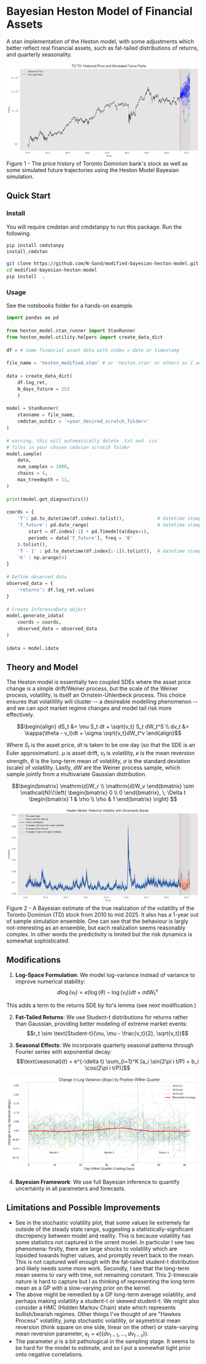 # Bayesian Heston Model of Financial Assets 
A stan implementation of the Heston model, with some adjustments which better reflect real financial assets, such as fat-tailed distributions of returns, and quarterly seasonality.

![plot](plots/price_simulations.png)
Figure 1 - The price history of Toronto Dominion bank's stock as well as some simulated future trajectories using the Heston Model Bayesian simulation.

## Quick Start

### Install
You will require cmdstan and cmdstanpy to run this package. Run the following.
```bash
pip install cmdstanpy
install_cmdstan
```

```bash
git clone https://github.com/N-Sand/modified-bayesian-heston-model.git
cd modified-bayesian-heston-model
pip install  .
```

### Usage
See the notebooks folder for a hands-on example.
```python
import pandas as pd

from heston_model.stan_runner import StanRunner
from heston_model.utility.helpers import create_data_dict

df = # some financial asset data with index = date or timestamp

file_name = 'heston_modified.stan' # or 'heston.stan' or others as I add them

data = create_data_dict(
    df.log_ret,
    N_days_future = 252
    )

model = StanRunner(
    stanname = file_name,
    cmdstan_outdir = '<your_desired_scratch_folder>'
)

# warning, this will automatically delete .txt and .csv 
# files in your chosen cmdstan scratch folder
model.sample(
    data,
    num_samples = 1000,
    chains = 4,
    max_treedepth = 11,
)

print(model.get_diagnostics())

coords = {
    'T': pd.to_datetime(df.index).tolist(),            # datetime stamps for training set returns
    'T_future': pd.date_range(                         # datetime stamps for future (oos) returns
        start = df.index[-1] + pd.Timedelta(days=1),
        periods = data['T_future'], freq = 'B'
    ).tolist(),
    'T - 1' : pd.to_datetime(df.index[:-1]).tolist(),  # datetime stamps for training set returns except final (some parameters do not have a final value)
    'K' : np.arange(4)
}

# Define observed data
observed_data = {
    'returns': df.log_ret.values
}

# Create InferenceData object
model.generate_idata(
    coords = coords,
    observed_data = observed_data
)

idata = model.idata
```

## Theory and Model

The Heston model is essentially two coupled SDEs where the asset price change is a simple drift/Weiner process, but the scale of the Weiner process, volatility, is itself an Ornstein-Uhlenbeck process. This choice ensures that volatilility will cluster -- a desireable modelling phenomenon -- and we can spot market regime changes and model tail risk more effectively. 
```math
\begin{align}
dS_t &= \mu S_t dt + \sqrt{v_t} S_t dW_t^S \\
dv_t &= \kappa(\theta - v_t)dt + \sigma \sqrt{v_t}dW_t^v
\end{align}
```
Where $S_t$ is the asset price, $dt$ is taken to be one day (so that the SDE is an Euler approximation). $\mu$ is asset drift, $v_t$ is volatility, $\kappa$ is the mean reversion strength, $\theta$ is the long-term mean of volatility, $\sigma$ is the standard deviation (scale) of volatility. Lastly, $dW$ are the Weiner process sample, which sample jointly from a multivariate Gaussian distribution.
```math
\begin{bmatrix}
\mathrm{d}W_r \\
\mathrm{d}W_v
\end{bmatrix}
\sim
\mathcal{N}\!\left(
\begin{bmatrix}
0 \\
0
\end{bmatrix},
\;
\Delta t
\begin{bmatrix}
1 & \rho \\
\rho & 1
\end{bmatrix}
\right)

```
![plot](plots/stochastic_volatility.png)
Figure 2 - A Bayesian estimate of the true realization of the volatility of the Toronto Dominion (TD) stock from 2010 to mid 2025. It also has a 1-year out of sample simulation ensemble. One can see that the behaviour is largly not-interesting as an ensemble, but each realization seems reasonably complex. In other words the predictivity is limited but the risk dynamics is somewhat sophisticated.

## Modifications

1. **Log-Space Formulation**: We model log-variance instead of variance to improve numerical stability:
   $$d\log(v_t) = \kappa(\log(\theta) - \log(v_t))dt + \sigma dW_t^v$$

This adds a term to the returns SDE by Ito's lemma (see next modification.)

2. **Fat-Tailed Returns**: We use Student-t distributions for returns rather than Gaussian, providing better modeling of extreme market events:
   $$r_t \sim \text{Student-t}(\nu, \mu - \frac{v_t}{2}, \sqrt{v_t})$$

3. **Seasonal Effects**: We incorporate quarterly seasonal patterns through Fourier series with exponential decay:
   $$\text{seasonal}(t) = e^{-\delta t} \sum_{i=1}^K [a_i \sin(2\pi i t/P) + b_i \cos(2\pi i t/P)]$$

![plot](plots/quarterly_behaviour.png)

4. **Bayesian Framework**: We use full Bayesian inference to quantify uncertainty in all parameters and forecasts.


## Limitations and Possible Improvements

- See in the stochastic volatility plot, that some values lie extremely far outside of the steady state range, suggesting a statistically-significant discrepency between model and reality. This is because volatility has some statistics not captured in the urrent model. In particular I see two phenomena: firstly, there are large shocks to volatility which are lopsided towards higher values, and promptly revert back to the mean. This is not captured well enough with the fat-tailed student-t distribution and likely needs some more work. Secondly, I see that the long-term mean seems to vary with time, not remaining constant. This 2-timescale nature is hard to capture but I as thinking of representing the long term mean as a GP with a slow-varying prior on the kernel.
- The above might be remedied by a GP long-term average volatility, and perhaps making volatility a student-t or skewed student-t. We might also consider a HMC (Hidden Markov Chain) state which represents bullish/bearish regimes. Other things I've thought of are "Hawkes Process" volatility, jump stochastic volatility, or asymetrical mean reversion (think square on one side, linear on the other) or state-varying mean reversion parameter, $\kappa_t = \kappa(\{ dv_{t-1},...,dv_{t-\tau}\})$. 
- The parameter $\rho$ is a bit pathological in the sampling stage. It seems to be hard for the model to estimate, and so I put a somewhat tight prior onto negative correlations.

